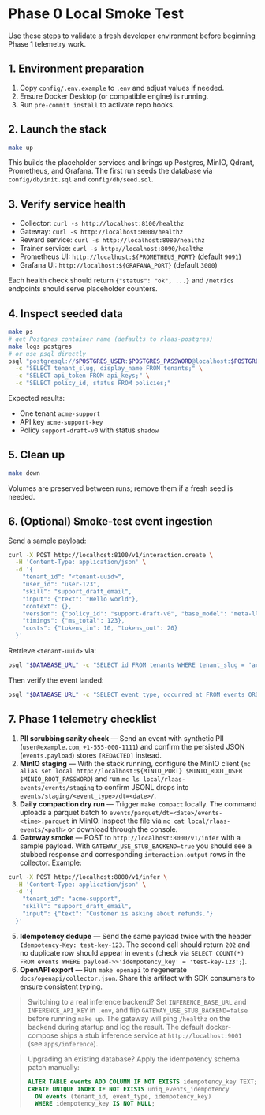 # Phase 0 Local Smoke Test

Use these steps to validate a fresh developer environment before beginning Phase 1 telemetry work.

## 1. Environment preparation
1. Copy `config/.env.example` to `.env` and adjust values if needed.
2. Ensure Docker Desktop (or compatible engine) is running.
3. Run `pre-commit install` to activate repo hooks.

## 2. Launch the stack
```bash
make up
```
This builds the placeholder services and brings up Postgres, MinIO, Qdrant, Prometheus, and Grafana. The first run seeds the database via `config/db/init.sql` and `config/db/seed.sql`.

## 3. Verify service health
- Collector: `curl -s http://localhost:8100/healthz`
- Gateway: `curl -s http://localhost:8000/healthz`
- Reward service: `curl -s http://localhost:8080/healthz`
- Trainer service: `curl -s http://localhost:8090/healthz`
- Prometheus UI: `http://localhost:${PROMETHEUS_PORT}` (default `9091`)
- Grafana UI: `http://localhost:${GRAFANA_PORT}` (default `3000`)

Each health check should return `{"status": "ok", ...}` and `/metrics` endpoints should serve placeholder counters.

## 4. Inspect seeded data
```bash
make ps
# get Postgres container name (defaults to rlaas-postgres)
make logs postgres
# or use psql directly
psql "postgresql://$POSTGRES_USER:$POSTGRES_PASSWORD@localhost:$POSTGRES_PORT/$POSTGRES_DB" \
  -c "SELECT tenant_slug, display_name FROM tenants;" \
  -c "SELECT api_token FROM api_keys;" \
  -c "SELECT policy_id, status FROM policies;"
```
Expected results:
- One tenant `acme-support`
- API key `acme-support-key`
- Policy `support-draft-v0` with status `shadow`

## 5. Clean up
```bash
make down
```
Volumes are preserved between runs; remove them if a fresh seed is needed.

## 6. (Optional) Smoke-test event ingestion
Send a sample payload:

```bash
curl -X POST http://localhost:8100/v1/interaction.create \
  -H 'Content-Type: application/json' \
  -d '{
    "tenant_id": "<tenant-uuid>",
    "user_id": "user-123",
    "skill": "support_draft_email",
    "input": {"text": "Hello world"},
    "context": {},
    "version": {"policy_id": "support-draft-v0", "base_model": "meta-llama/Meta-Llama-3.1-8B-Instruct"},
    "timings": {"ms_total": 123},
    "costs": {"tokens_in": 10, "tokens_out": 20}
  }'
```

Retrieve `<tenant-uuid>` via:

```bash
psql "$DATABASE_URL" -c "SELECT id FROM tenants WHERE tenant_slug = 'acme-support';"
```

Then verify the event landed:

```bash
psql "$DATABASE_URL" -c "SELECT event_type, occurred_at FROM events ORDER BY occurred_at DESC LIMIT 5;"
```

## 7. Phase 1 telemetry checklist

1. **PII scrubbing sanity check** — Send an event with synthetic PII (`user@example.com`, `+1-555-000-1111`) and confirm the persisted JSON (`events.payload`) stores `[REDACTED]` instead.
2. **MinIO staging** — With the stack running, configure the MinIO client (`mc alias set local http://localhost:${MINIO_PORT} $MINIO_ROOT_USER $MINIO_ROOT_PASSWORD`) and run `mc ls local/rlaas-events/events/staging` to confirm JSONL drops into `events/staging/<event_type>/dt=<date>/`.
3. **Daily compaction dry run** — Trigger `make compact` locally. The command uploads a parquet batch to `events/parquet/dt=<date>/events-<time>.parquet` in MinIO. Inspect the file via `mc cat local/rlaas-events/<path>` or download through the console.
4. **Gateway smoke** — POST to `http://localhost:8000/v1/infer` with a sample payload. With `GATEWAY_USE_STUB_BACKEND=true` you should see a stubbed response and corresponding `interaction.output` rows in the collector. Example:

```bash
curl -X POST http://localhost:8000/v1/infer \
  -H 'Content-Type: application/json' \
  -d '{
    "tenant_id": "acme-support",
    "skill": "support_draft_email",
    "input": {"text": "Customer is asking about refunds."}
  }'
```

5. **Idempotency dedupe** — Send the same payload twice with the header `Idempotency-Key: test-key-123`. The second call should return `202` and no duplicate row should appear in `events` (check via `SELECT COUNT(*) FROM events WHERE payload->>'idempotency_key' = 'test-key-123';`).
6. **OpenAPI export** — Run `make openapi` to regenerate `docs/openapi/collector.json`. Share this artifact with SDK consumers to ensure consistent typing.

> Switching to a real inference backend? Set `INFERENCE_BASE_URL` and `INFERENCE_API_KEY` in `.env`, and flip `GATEWAY_USE_STUB_BACKEND=false` before running `make up`.
> The gateway will ping `/healthz` on the backend during startup and log the result.
> The default docker-compose ships a stub inference service at `http://localhost:9001` (see `apps/inference`).

> Upgrading an existing database? Apply the idempotency schema patch manually:
> ```sql
> ALTER TABLE events ADD COLUMN IF NOT EXISTS idempotency_key TEXT;
> CREATE UNIQUE INDEX IF NOT EXISTS uniq_events_idempotency
>   ON events (tenant_id, event_type, idempotency_key)
>   WHERE idempotency_key IS NOT NULL;
> ```
